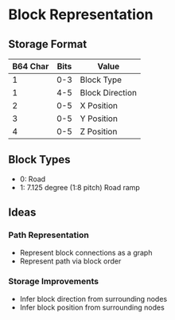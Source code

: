Block Representation
====================

Storage Format
--------------

|B64 Char   | Bits  | Value            |
| --------- | ----- | ---------------- |
| 1         | 0-3   | Block Type       |
| 1         | 4-5   | Block Direction  |
| 2         | 0-5   | X Position       |
| 3         | 0-5   | Y Position       |
| 4         | 0-5   | Z Position       |

Block Types
-----------

- 0: Road   
- 1: 7.125 degree (1:8 pitch) Road ramp

Ideas
-----

### Path Representation

- Represent block connections as a graph
- Represent path via block order

### Storage Improvements

- Infer block direction from surrounding nodes
- Infer block position from surrounding nodes

